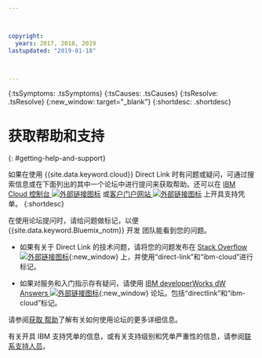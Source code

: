 ```yaml
---



copyright:
  years: 2017, 2018, 2019
lastupdated: "2019-01-18"



---
```


<!-- Common attributes used in the template are defined as follows: -->
{:tsSymptoms: .tsSymptoms} 
{:tsCauses: .tsCauses} 
{:tsResolve: .tsResolve} 
{:new_window: target="_blank"}
{:shortdesc: .shortdesc}

<!-- # {{site.data.keyword.blockstorageshort}} troubleshooting
{: #ts} -->
<!-- Provide an appropriate ID above -->

<!-- IN PROGRESS - AUDIENCE BLUE, STAGING ONLY -->


<!-- This is the template for troubleshooting topics.  -->

<!-- The short description section should include the service long name and "Bluemix" for search optimization. Example short description: -->

<!-- Add a heading and content for how to get help and support. Use this template for beta and GA services:  -->
# 获取帮助和支持 
{: #getting-help-and-support}

如果在使用 {{site.data.keyword.cloud}} Direct Link 时有问题或疑问，可通过搜索信息或在下面列出的其中一个论坛中进行提问来获取帮助。还可以在 [IBM Cloud 控制台 ![外部链接图标](../../icons/launch-glyph.svg "外部链接图标")]( https://control.bluemix.net/support/unifiedConsole/tickets/add) 或[客户门户网站 ![外部链接图标](../../icons/launch-glyph.svg "外部链接图标")](https://control.softlayer.com/) 上开具支持凭单。
{:shortdesc}

在使用论坛提问时，请给问题做标记，以便 {{site.data.keyword.Bluemix_notm}} 开发
团队能看到您的问题。
<!--Insert the appropriate Stack Overflow tag for your service for <block-storage> in URL and text below:  -->
* 如果有关于 Direct Link 的技术问题，请将您的问题发布在 [Stack Overflow ![外部链接图标](../../icons/launch-glyph.svg "外部链接图标")](https://stackoverflow.com/search?q=direct-link+ibm-cloud){:new_window} 上，并使用“direct-link”和“ibm-cloud”进行标记。
<!--Insert the appropriate dW Answers tag for your service for <service_keyword> in URL below:  -->
* 如果对服务和入门指示存有疑问，请使用 [IBM developerWorks dW Answers ![外部链接图标](../../icons/launch-glyph.svg "外部链接图标")](https://developer.ibm.com/answers/topics/directlink.html?smartspace=ibm-cloud){:new_window} 论坛。包括“directlink”和“ibm-cloud”标记。

请参阅[获取
帮助](https://cloud.ibm.com/docs/support/index.html#getting-help)了解有关如何使用论坛的更多详细信息。

有关开具 IBM 支持凭单的信息，或有关支持级别和凭单严重性的信息，请参阅[联系支持人员](/docs/get-support?topic=get-support-getting-customer-support)。

